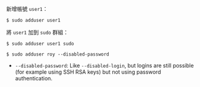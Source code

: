 新增帳號 `user1`：
```
$ sudo adduser user1
```
將 `user1` 加到 `sudo` 群組：
```
$ sudo adduser user1 sudo
```

```
$ sudo adduser roy --disabled-password
```
- `--disabled-password`: Like `--disabled-login`, but logins are still possible (for example using SSH RSA keys) but not using password authentication.
